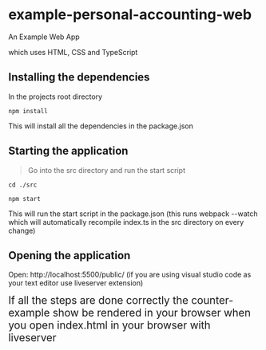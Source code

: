 # example-personal-accounting-web
An Example Web App

which uses HTML, CSS and TypeScript

## Installing the dependencies

In the projects root directory

```
npm install
```

This will install all the dependencies in the package.json

## Starting the application

> Go into the src directory and run the start script

```
cd ./src

npm start
```
This will run the start script in the package.json (this runs webpack --watch which will automatically recompile index.ts in the src directory on every change)

## Opening the application
Open: http://localhost:5500/public/ (if you are using visual studio code as your text editor use liveserver extension)

<p>
<span style="font-size: 1.3rem"> 
If all the steps are done correctly the counter-example  show be rendered  in your browser when you open index.html in your browser with liveserver
</span> <br/>
